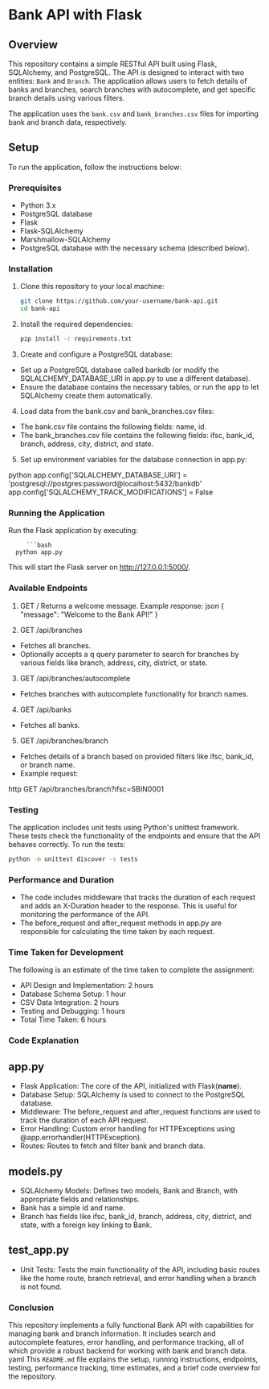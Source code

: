 # Bank API with Flask

## Overview

This repository contains a simple RESTful API built using Flask, SQLAlchemy, and PostgreSQL. The API is designed to interact with two entities: `Bank` and `Branch`. The application allows users to fetch details of banks and branches, search branches with autocomplete, and get specific branch details using various filters.

The application uses the `bank.csv` and `bank_branches.csv` files for importing bank and branch data, respectively.

## Setup

To run the application, follow the instructions below:

### Prerequisites
- Python 3.x
- PostgreSQL database
- Flask
- Flask-SQLAlchemy
- Marshmallow-SQLAlchemy
- PostgreSQL database with the necessary schema (described below).

### Installation

1. Clone this repository to your local machine:
   ```bash
   git clone https://github.com/your-username/bank-api.git
   cd bank-api

2. Install the required dependencies:
    ```bash
    pip install -r requirements.txt

3. Create and configure a PostgreSQL database:
- Set up a PostgreSQL database called bankdb (or modify the SQLALCHEMY_DATABASE_URI in app.py to use a different database).
- Ensure the database contains the necessary tables, or run the app to let SQLAlchemy create them automatically.

4. Load data from the bank.csv and bank_branches.csv files:
- The bank.csv file contains the following fields: name, id.
- The bank_branches.csv file contains the following fields: ifsc, bank_id, branch, address, city, district, and state.

5. Set up environment variables for the database connection in app.py:

python
app.config['SQLALCHEMY_DATABASE_URI'] = 'postgresql://postgres:password@localhost:5432/bankdb'
app.config['SQLALCHEMY_TRACK_MODIFICATIONS'] = False

### Running the Application
Run the Flask application by executing:
   
         ```bash
      python app.py

This will start the Flask server on http://127.0.0.1:5000/.

### Available Endpoints

1. GET /
Returns a welcome message.
Example response:
json
{
    "message": "Welcome to the Bank API!"
}

2. GET /api/branches
- Fetches all   branches.
- Optionally accepts a q query parameter to search for branches by various fields like branch, address, city, district, or state.

3. GET /api/branches/autocomplete
- Fetches branches with autocomplete functionality for branch names.

4. GET /api/banks
- Fetches all banks.

5. GET /api/branches/branch
- Fetches details of a branch based on provided filters like ifsc, bank_id, or branch name.
- Example request:

http
GET /api/branches/branch?ifsc=SBIN0001

### Testing
The application includes unit tests using Python's unittest framework. These tests check the functionality of the endpoints and ensure that the API behaves correctly.
To run the tests:
```bash
python -m unittest discover -s tests
```

### Performance and Duration
- The code includes middleware that tracks the duration of each request and adds an X-Duration header to the response. This is useful for monitoring the performance of the API.
- The before_request and after_request methods in app.py are responsible for calculating the time taken by each request.

### Time Taken for Development
The following is an estimate of the time taken to complete the assignment:
- API Design and Implementation: 2 hours
- Database Schema Setup: 1 hour
- CSV Data Integration: 2 hours
- Testing and Debugging: 1 hours
- Total Time Taken: 6 hours

### Code Explanation
## app.py
- Flask Application: The core of the API, initialized with Flask(__name__).
- Database Setup: SQLAlchemy is used to connect to the PostgreSQL database.
- Middleware: The before_request and after_request functions are used to track the duration of each API request.
- Error Handling: Custom error handling for HTTPExceptions using @app.errorhandler(HTTPException).
- Routes: Routes to fetch and filter bank and branch data.

## models.py
- SQLAlchemy Models: Defines two models, Bank and Branch, with appropriate fields and relationships.
- Bank has a simple id and name.
- Branch has fields like ifsc, bank_id, branch, address, city, district, and state, with a foreign key linking to Bank.

## test_app.py
- Unit Tests: Tests the main functionality of the API, including basic routes like the home route, branch retrieval, and error handling when a branch is not found.

### Conclusion
This repository implements a fully functional Bank API with capabilities for managing bank and branch information. It includes search and autocomplete features, error handling, and performance tracking, all of which provide a robust backend for working with bank and branch data.
yaml
This `README.md` file explains the setup, running instructions, endpoints, testing, performance tracking, time estimates, and a brief code overview for the repository.
